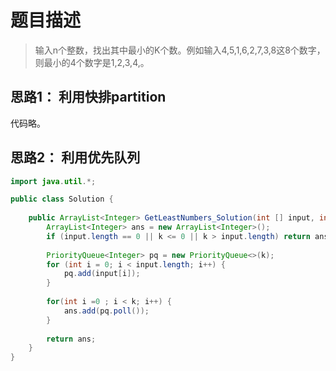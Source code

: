 # 题目描述
> 输入n个整数，找出其中最小的K个数。例如输入4,5,1,6,2,7,3,8这8个数字，则最小的4个数字是1,2,3,4,。


## 思路1： 利用快排partition
代码略。

## 思路2： 利用优先队列

```java
import java.util.*;

public class Solution {
 
    public ArrayList<Integer> GetLeastNumbers_Solution(int [] input, int k) {
        ArrayList<Integer> ans = new ArrayList<Integer>();
        if (input.length == 0 || k <= 0 || k > input.length) return ans;
        
        PriorityQueue<Integer> pq = new PriorityQueue<>(k);
        for (int i = 0; i < input.length; i++) {
            pq.add(input[i]);
        }
        
        for(int i =0 ; i < k; i++) {
            ans.add(pq.poll());
        }
        
        return ans;
    }
}
```